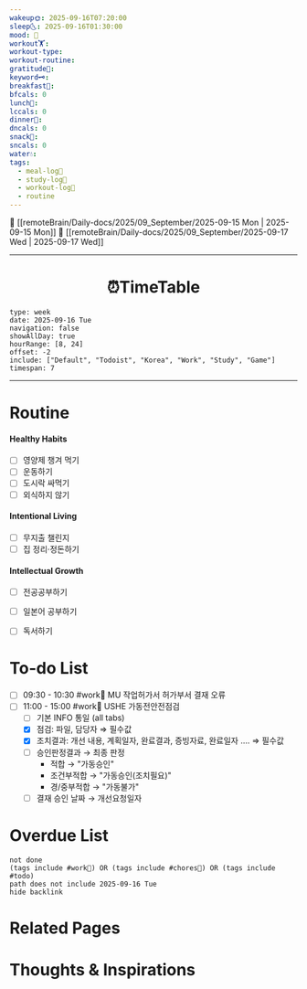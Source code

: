 ```yaml
---
wakeup🌞: 2025-09-16T07:20:00
sleep🌜: 2025-09-16T01:30:00
mood: 🤗
workout🏋️:
workout-type:
workout-routine:
gratitude🙏:
keyword🗝️:
breakfast🍳:
bfcals: 0
lunch🍚:
lccals: 0
dinner🥗:
dncals: 0
snack🍬:
sncals: 0
water💧:
tags:
  - meal-log📝
  - study-log📓
  - workout-log💪
  - routine
---
```


🔺 [[remoteBrain/Daily-docs/2025/09_September/2025-09-15 Mon | 2025-09-15 Mon]]
🔻 [[remoteBrain/Daily-docs/2025/09_September/2025-09-17 Wed | 2025-09-17 Wed]]
___
<h1> <center>⏰TimeTable </center> </h1>

```gEvent
type: week
date: 2025-09-16 Tue
navigation: false
showAllDay: true
hourRange: [8, 24]
offset: -2
include: ["Default", "Todoist", "Korea", "Work", "Study", "Game"]
timespan: 7
```

--- 


# Routine 

####  Healthy Habits
- [ ] 영양제 챙겨 먹기
- [ ] 운동하기
- [ ] 도시락 싸먹기 
- [ ] 외식하지 않기 

####  Intentional Living 
- [ ] 무지출 챌린지 
- [ ] 집 정리·정돈하기

#### Intellectual Growth
- [ ] 전공공부하기
- [ ] 일본어 공부하기
- [ ] 독서하기



# To-do List

- [ ] 09:30 - 10:30 #work💼 MU 작업허가서 허가부서 결재 오류
- [ ] 11:00 - 15:00 #work💼 USHE 가동전안전점검
	- [ ] 기본 INFO 통일 (all tabs)
	- [x] 점검: 파일, 담당자 ⇒ 필수값
	- [x] 조치결과: 개선 내용, 계획일자, 완료결과, 증빙자료, 완료일자 .... ⇒ 필수값
	- [ ] 승인판정결과 → 최종 판정 
		- 적합 → "가동승인"
		- 조건부적합 → "가동승인(조치필요)"
		- 경/중부적합 → "가동불가"
	- [ ] 결재 승인 날짜 → 개선요청일자 
# Overdue List
```tasks
not done
(tags include #work💼) OR (tags include #chores🧺) OR (tags include #todo)
path does not include 2025-09-16 Tue
hide backlink
```

# Related Pages



# Thoughts & Inspirations

